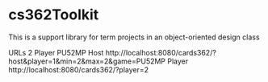 # cs362Toolkit
This is a support library for term projects in an object-oriented design class

URLs
2 Player PU52MP
Host
http://localhost:8080/cards362/?host&player=1&min=2&max=2&game=PU52MP
Player
http://localhost:8080/cards362/?player=2